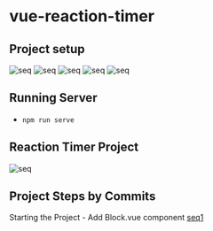 # vue-reaction-timer

## Project setup

![seq](https://i.imgur.com/xfpi0GF.png)
![seq](https://i.imgur.com/uc6d1IA.png)
![seq](https://i.imgur.com/Fwq3vQR.png)
![seq](https://i.imgur.com/hNQUtN6.png)
![seq](https://i.imgur.com/eSiMpkK.png)

## Running Server

- `npm run serve`

## Reaction Timer Project

![seq](https://i.imgur.com/CRdzovi.png)

## Project Steps by Commits

Starting the Project - Add Block.vue component
[seq1](https://youtu.be/DHHwaSWFoM0)
